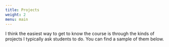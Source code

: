 ```yaml
---
title: Projects
weight: 2
menu: main
---
```


I think the easiest way to get to know the course is through the kinds of projects I typically ask students to do. You can find a sample of them below.
